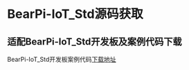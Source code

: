 # BearPi-IoT_Std源码获取

## 适配BearPi-IoT_Std开发板及案例代码下载

BearPi-IoT_Std开发板案例代码[下载地址](https://gitee.com/bearpi/bearpi-tencentos-tiny)


